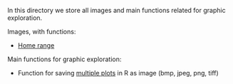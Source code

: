 In this directory we store all images and main functions related for graphic exploration.

Images, with functions:
* [Home range](https://github.com/Cagnacci-Lab/SCRIPTS/blob/master/images/hr.jpg)

Main functions for graphic exploration:
* Function for saving [multiple plots](https://github.com/Cagnacci-Lab/SCRIPTS/blob/master/images/save_multiple_plot.R) in R as image (bmp, jpeg, png, tiff)
